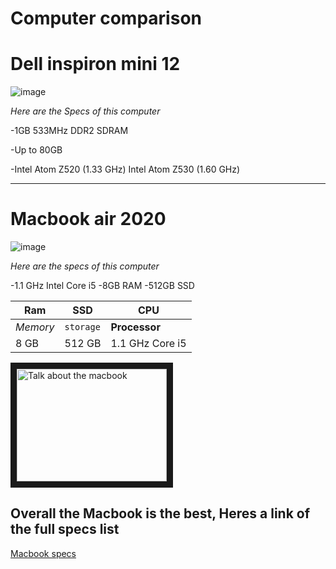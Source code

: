 # Computer comparison


# Dell inspiron mini 12
![image](https://github.com/Ahmed-N9/Classic-computer-comparison-1/assets/156314835/252bf8dd-f852-41a7-8219-f44b444c4b31)


*Here are the Specs of this computer*

-1GB 533MHz DDR2 SDRAM

-Up to 80GB

-Intel Atom Z520 (1.33 GHz) Intel Atom Z530 (1.60 GHz)




***
# Macbook air 2020


![image](https://github.com/Ahmed-N9/Classic-computer-comparison-1/assets/156314835/6f7e4dfe-6955-4828-bbea-10a8c81403a8)

*Here are the specs of this computer*

-1.1 GHz Intel Core i5
-8GB RAM
-512GB SSD

Ram | SSD | CPU
--- | --- | ---
*Memory* | `storage` | **Processor**
8 GB | 512 GB | 1.1 GHz Core i5



<a href="http://www.youtube.com/watch?feature=player_embedded&v=koPg_DZUfOc" target="_blank"><img src="http://img.youtube.com/vi/koPg_DZUfOc/0.jpg" alt="Talk about the macbook" width="240" height="180" border="10" /></a>


## Overall the Macbook is the best, Heres a link of the full specs list
[Macbook specs](https://www.notebookcheck.net/Apple-MacBook-Air-2020-i5.461296.0.html)
